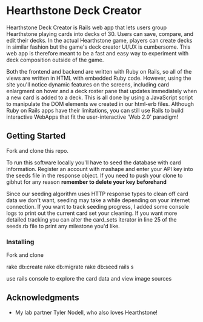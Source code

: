 # Hearthstone Deck Creator

Hearthstone Deck Creator is Rails web app that lets users group Hearthstone playing cards into decks of 30.
Users can save, compare, and edit their decks. In the actual Hearthstone game, players can create decks
in similar fashion but the game's deck creator UI/UX is cumbersome. This web app is therefore meant to be a 
fast and easy way to experiment with deck composition outside of the game.

Both the frontend and backend are written with Ruby on Rails, so all of the views are written in HTML with
embedded Ruby code. However, using the site you'll notice dynamic features on the screens, including card
enlargment on hover and a deck roster pane that updates immediately when a new card is added to a deck. 
This is all done by using a JavaScript script to manipulate the DOM elements we created in our html-erb
files. Although Ruby on Rails apps have their limitations, you can still use Rails to build interactive 
WebApps that fit the user-interactive 'Web 2.0' paradigm!

## Getting Started

Fork and clone this repo. 

To run this software locally you'll have to seed the database with card information. Register an account
with mashape and enter your API key into the seeds file in the response object. If you need to push your 
clone to gibhut for any reason **remember to delete your key beforehand**

Since our seeding algorithm uses HTTP response types to clean off card data we don't want, seeding may 
take a while depending on your internet connection. If you want to track seeding progress, I added
some console logs to print out the current card set your cleaning. If you want more detailed tracking
you can alter the card_sets iterator in line 25 of the seeds.rb file to print any milestone you'd like.

### Installing

Fork and clone

rake db:create
rake db:migrate
rake db:seed
rails s

use rails console to explore the card data and
view image sources

## Acknowledgments

* My lab partner Tyler Nodell, who also loves Hearthstone!
